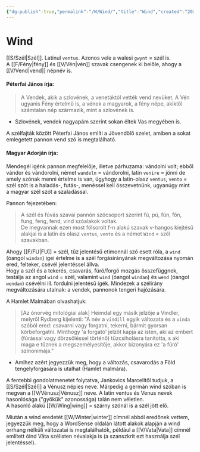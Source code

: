 ```yaml
---
{"dg-publish":true,"permalink":"/W/Wind/","title":"Wind","created":"2023-11-09T11:46","updated":"2024-02-02T04:11"}
---
```



# Wind

[[S/Szél\|Szél]]. Latinul `ventus`. Azonos vele a walesi `gwynt` = szél is.  
A [[F/Fény\|fény]] és [[V/Vén\|vén]] szavak csengenek ki belőle, ahogy a [[V/Vend\|vend]] népnév is.  

#### Péterfai János írja:

> A Vendek, akik a szlovének, a venetáktól vették vend nevüket. A Vén ugyanis Fény értelmű is, a vének a magyarok, a fény népe, akiktől számtalan nép származik, mint a szlovének is.  
- Szlovének, vendek nagyapám szerint sokan éltek Vas megyében is.  

A szélfajták között Péterfai János említi a Jövendölő szelet, amiben a sokat emlegetett pannon vend szó is megtalálható. 

#### Magyar Adorján írja:

Mendegél igénk pannon megfelelője, illetve párhuzama: vándolni volt; ebből vándor és vándorolni, német `wandeln` = vándorolni, latin `venire` = jönni de amely szónak menni értelme is van, úgyhogy a latin-olasz `ventus`, `vento` = szél szót is a haladás-, futás-, menéssel kell összevetnünk, ugyanúgy mint a magyar szél szót a szaladással.  

Pannon fejezetében:  
> A szél és fúvás szavai pannón szócsoport szerint fú, pú, fún, főn, fung, feng, fend, vind szóalakok voltak.  
> De megvannak ezen most fölsorolt f-n alakú szavak v-hangos kiejtésű alakjai is a latin és olasz `ventus`, `vento` és a német `Wind` = szél szavakban.  

Ahogy [[F/FU\|FU]] = szél, tűz jelentésű etimonnál szó esett róla, a `wind` (óangol `windan`) igei értelme is a szél forgásirányának megváltozása nyomán ered, felteker, csévél jelentéssel állva.  
Hogy a szél és a tekerés, csavarás, fúró/forgó mozgás összefüggnek, testálja az angol `wind` = szél, valamint `wind` (óangol `windan`) és `wend` (óangol `wendan`) csévélni ill. fordulni jelentésű igék. Mindezek a szélirány megváltozására utalnak: a vendek, pannonok tengeri hajózására.  

A Hamlet Malmában olvashatjuk:  
> \[Az ónorvég mitológiai alak\] Heimdal egy másik jelzője a Vindler, melyről Rydberg kijelenti: "A név a `vindill` egyik változata és a `vinda` szóból ered: csavarni vagy forgatni, tekerni, bármit gyorsan körbeforgatni. Minthogy 'a forgató' jelzőt kapja az isten, aki az embert (fúrással vagy dörzsöléssel történő) tűzcsiholásra tanította, s aki maga e tűznek a megszemélyesítője, akkor bizonyára ez 'a fúró' szinonimája."  
- Amihez azért jegyezzük meg, hogy a változás, csavarodás a Föld tengelyforgására is utalhat (Hamlet malmára).  

A fentebbi gondolatmenetet folytatva, Jankovics Marcelltől tudjuk, a [[S/Szél\|Szél]] a Vénusz népies neve. Márpedig a germán wind szóban is megvan a [[V/Vénusz\|Vénusz]] neve. A latin ventus és Venus nevek hasonlósága ("gyökük" azonossága) talán nem véletlen.  
A hasonló alakú [[W/Wing\|wing]] = szárny szónál is a szél jött elő.  

Miután a wind eredetét [[W/Winter\|winter]] címnél abból eredőnek vettem, jegyezzük meg, hogy a WordSense oldalán látott alakok alapján a wind orrhang nélküli változatai is megtalálhatók, például a [[V/Vata\|Vata]] címnél említett óind Vāta szélisten névalakja is (a szanszkrit ezt használja szél jelentéssel).  